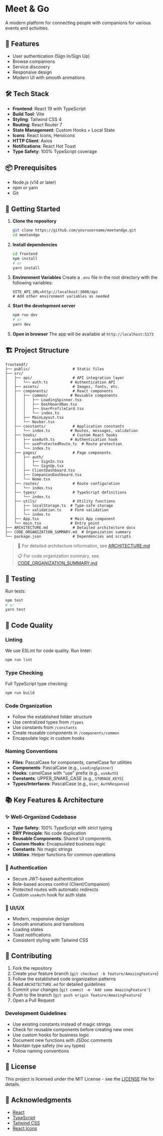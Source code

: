 # Meet & Go

A modern platform for connecting people with companions for various events and activities.

## 🚀 Features

- User authentication (Sign In/Sign Up)
- Browse companions
- Service discovery
- Responsive design
- Modern UI with smooth animations

## 🛠️ Tech Stack

- **Frontend**: React 19 with TypeScript
- **Build Tool**: Vite
- **Styling**: Tailwind CSS 4
- **Routing**: React Router 7
- **State Management**: Custom Hooks + Local State
- **Icons**: React Icons, Heroicons
- **HTTP Client**: Axios
- **Notifications**: React Hot Toast
- **Type Safety**: 100% TypeScript coverage

## 📦 Prerequisites

- Node.js (v14 or later)
- npm or yarn
- Git

## 🚀 Getting Started

1. **Clone the repository**
   ```bash
   git clone https://github.com/yourusername/meetandgo.git
   cd meetandgo
   ```

2. **Install dependencies**
   ```bash
   cd frontend
   npm install
   # or
   yarn install
   ```

3. **Environment Variables**
   Create a `.env` file in the root directory with the following variables:
   ```env
   VITE_API_URL=http://localhost:3000/api
   # Add other environment variables as needed
   ```

4. **Start the development server**
   ```bash
   npm run dev
   # or
   yarn dev
   ```

5. **Open in browser**
   The app will be available at `http://localhost:5173`

## 🏗️ Project Structure

```
frontendf/
├── public/                   # Static files
├── src/
│   ├── api/                  # API integration layer
│   │   └── auth.ts          # Authentication API
│   ├── assets/               # Images, fonts, etc.
│   ├── components/           # React components
│   │   ├── common/          # Reusable components
│   │   │   ├── LoadingSpinner.tsx
│   │   │   ├── DashboardNav.tsx
│   │   │   ├── UserProfileCard.tsx
│   │   │   └── index.ts
│   │   ├── MainLayout.tsx
│   │   └── Navbar.tsx
│   ├── constants/            # Application constants
│   │   └── index.ts         # Routes, messages, validation
│   ├── hooks/                # Custom React hooks
│   │   ├── useAuth.ts       # Authentication hook
│   │   ├── useProtectedRoute.ts  # Route protection
│   │   └── index.ts
│   ├── pages/                # Page components
│   │   ├── auth/
│   │   │   ├── SignIn.tsx
│   │   │   └── SignUp.tsx
│   │   ├── ClientDashboard.tsx
│   │   ├── CompanionDashboard.tsx
│   │   └── Home.tsx
│   ├── routes/               # Route configuration
│   │   └── index.tsx
│   ├── types/                # TypeScript definitions
│   │   └── index.ts
│   ├── utils/                # Utility functions
│   │   ├── localStorage.ts  # Type-safe storage
│   │   ├── validation.ts    # Form validation
│   │   └── index.ts
│   ├── App.tsx              # Main App component
│   └── main.tsx             # Entry point
├── ARCHITECTURE.md           # Detailed architecture docs
├── CODE_ORGANIZATION_SUMMARY.md  # Organization summary
└── package.json              # Dependencies and scripts
```

> 📖 For detailed architecture information, see [ARCHITECTURE.md](./ARCHITECTURE.md)
> 
> 📋 For code organization summary, see [CODE_ORGANIZATION_SUMMARY.md](./CODE_ORGANIZATION_SUMMARY.md)

## 🧪 Testing

Run tests:
```bash
npm test
# or
yarn test
```

## 🧹 Code Quality

### Linting
We use ESLint for code quality. Run linter:

```bash
npm run lint
```

### Type Checking
Full TypeScript type checking:

```bash
npm run build
```

### Code Organization
- Follow the established folder structure
- Use centralized types from `/types`
- Use constants from `/constants`
- Create reusable components in `/components/common`
- Encapsulate logic in custom hooks

### Naming Conventions
- **Files**: PascalCase for components, camelCase for utilities
- **Components**: PascalCase (e.g., `LoadingSpinner`)
- **Hooks**: camelCase with "use" prefix (e.g., `useAuth`)
- **Constants**: UPPER_SNAKE_CASE (e.g., `STORAGE_KEYS`)
- **Types/Interfaces**: PascalCase (e.g., `User`, `AuthResponse`)

## 📚 Key Features & Architecture

### ✨ Well-Organized Codebase
- **Type Safety**: 100% TypeScript with strict typing
- **DRY Principle**: No code duplication
- **Reusable Components**: Shared UI components
- **Custom Hooks**: Encapsulated business logic
- **Constants**: No magic strings
- **Utilities**: Helper functions for common operations

### 🔐 Authentication
- Secure JWT-based authentication
- Role-based access control (Client/Companion)
- Protected routes with automatic redirects
- Custom `useAuth` hook for auth state

### 🎨 UI/UX
- Modern, responsive design
- Smooth animations and transitions
- Loading states
- Toast notifications
- Consistent styling with Tailwind CSS

## 🤝 Contributing

1. Fork the repository
2. Create your feature branch (`git checkout -b feature/AmazingFeature`)
3. Follow the established code organization patterns
4. Read `ARCHITECTURE.md` for detailed guidelines
5. Commit your changes (`git commit -m 'Add some AmazingFeature'`)
6. Push to the branch (`git push origin feature/AmazingFeature`)
7. Open a Pull Request

### Development Guidelines
- Use existing constants instead of magic strings
- Check for reusable components before creating new ones
- Use custom hooks for business logic
- Document new functions with JSDoc comments
- Maintain type safety (no `any` types)
- Follow naming conventions

## 📝 License

This project is licensed under the MIT License - see the [LICENSE](LICENSE) file for details.

## 🙏 Acknowledgments

- [React](https://reactjs.org/)
- [TypeScript](https://www.typescriptlang.org/)
- [Tailwind CSS](https://tailwindcss.com/)
- [React Icons](https://react-icons.github.io/react-icons/)
